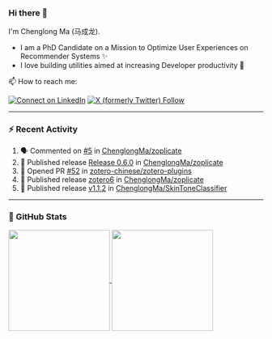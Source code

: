 ### Hi there 👋

I'm Chenglong Ma (马成龙). 

* I am a PhD Candidate on a Mission to Optimize User Experiences on Recommender Systems ✨
* I love building utilities aimed at increasing Developer productivity 💪 

📫 How to reach me:

[![Connect on LinkedIn](https://img.shields.io/badge/--linkedin?label=LinkedIn&logo=LinkedIn&style=social)](https://www.linkedin.com/in/machenglong/)
[![X (formerly Twitter) Follow](https://img.shields.io/twitter/follow/ChenglongM)](https://twitter.com/ChenglongM)

---

### :zap: Recent Activity

<!--START_SECTION:activity-->
1. 🗣 Commented on [#5](https://github.com/ChenglongMa/zoplicate/issues/5#issuecomment-1858812720) in [ChenglongMa/zoplicate](https://github.com/ChenglongMa/zoplicate)
2. 🚀 Published release [Release 0.6.0](https://github.com/ChenglongMa/zoplicate/releases/tag/0.6.0) in [ChenglongMa/zoplicate](https://github.com/ChenglongMa/zoplicate)
3. 💪 Opened PR [#52](https://github.com/zotero-chinese/zotero-plugins/pull/52) in [zotero-chinese/zotero-plugins](https://github.com/zotero-chinese/zotero-plugins)
4. 🚀 Published release [zotero6](https://github.com/ChenglongMa/zoplicate/releases/tag/zotero6) in [ChenglongMa/zoplicate](https://github.com/ChenglongMa/zoplicate)
5. 🚀 Published release [v1.1.2](https://github.com/ChenglongMa/SkinToneClassifier/releases/tag/1.1.2) in [ChenglongMa/SkinToneClassifier](https://github.com/ChenglongMa/SkinToneClassifier)
<!--END_SECTION:activity-->

---

### 🌱 GitHub Stats

<a href="https://github.com/ChenglongMa#-github-stats">
  <img height=200 align="center" src="https://github-readme-stats.vercel.app/api?username=ChenglongMa" />
</a>
<a href="https://github.com/ChenglongMa#-github-stats">
  <img height=200 align="center" src="https://github-readme-stats.vercel.app/api/top-langs?username=ChenglongMa&layout=compact&langs_count=8&card_width=320" />
</a>


<!--
**ChenglongMa/ChenglongMa** is a ✨ _special_ ✨ repository because its `README.md` (this file) appears on your GitHub profile.

Here are some ideas to get you started:

- 🔭 I’m currently working on ...
- 🌱 I’m currently learning ...
- 👯 I’m looking to collaborate on ...
- 🤔 I’m looking for help with ...
- 💬 Ask me about ...
- 📫 How to reach me: ...
- 😄 Pronouns: ...
- ⚡ Fun fact: ...

![Chenglong's GitHub stats](https://github-readme-stats.vercel.app/api?username=ChenglongMa&show_icons=true&count_private=true)

---

![Top Langs](https://github-readme-stats.vercel.app/api/top-langs/?username=ChenglongMa)

---
-->
